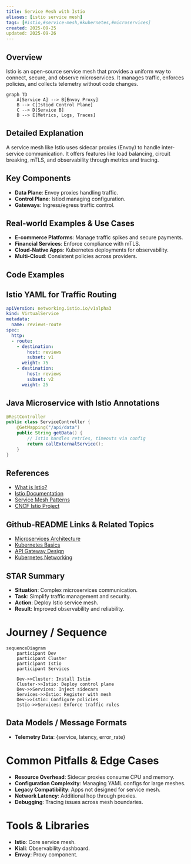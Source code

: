 ```yaml
---
title: Service Mesh with Istio
aliases: [istio service mesh]
tags: [#istio,#service-mesh,#kubernetes,#microservices]
created: 2025-09-25
updated: 2025-09-26
---
```


## Overview

Istio is an open-source service mesh that provides a uniform way to connect, secure, and observe microservices. It manages traffic, enforces policies, and collects telemetry without code changes.

```mermaid
graph TD
    A[Service A] --> B[Envoy Proxy]
    B --> C[Istiod Control Plane]
    C --> D[Service B]
    B --> E[Metrics, Logs, Traces]
```

## Detailed Explanation

A service mesh like Istio uses sidecar proxies (Envoy) to handle inter-service communication. It offers features like load balancing, circuit breaking, mTLS, and observability through metrics and tracing.

## Key Components
- **Data Plane**: Envoy proxies handling traffic.
- **Control Plane**: Istiod managing configuration.
- **Gateways**: Ingress/egress traffic control.

## Real-world Examples & Use Cases

- **E-commerce Platforms**: Manage traffic spikes and secure payments.
- **Financial Services**: Enforce compliance with mTLS.
- **Cloud-Native Apps**: Kubernetes deployments for observability.
- **Multi-Cloud**: Consistent policies across providers.

## Code Examples

## Istio YAML for Traffic Routing
```yaml
apiVersion: networking.istio.io/v1alpha3
kind: VirtualService
metadata:
  name: reviews-route
spec:
  http:
  - route:
    - destination:
        host: reviews
        subset: v1
      weight: 75
    - destination:
        host: reviews
        subset: v2
      weight: 25
```

## Java Microservice with Istio Annotations
```java
@RestController
public class ServiceController {
    @GetMapping("/api/data")
    public String getData() {
        // Istio handles retries, timeouts via config
        return callExternalService();
    }
}
```

## References

- [What is Istio?](https://istio.io/latest/docs/concepts/what-is-istio/)
- [Istio Documentation](https://istio.io/latest/docs/)
- [Service Mesh Patterns](https://www.oreilly.com/library/view/service-mesh-patterns/9781492086440/)
- [CNCF Istio Project](https://www.cncf.io/projects/istio/)

## Github-README Links & Related Topics

- [Microservices Architecture](../microservices-architecture/README.md)
- [Kubernetes Basics](../kubernetes-basics/README.md)
- [API Gateway Design](../api-gateway-design/README.md)
- [Kubernetes Networking](../kubernetes-networking/README.md)

## STAR Summary

- **Situation**: Complex microservices communication.
- **Task**: Simplify traffic management and security.
- **Action**: Deploy Istio service mesh.
- **Result**: Improved observability and reliability.

# Journey / Sequence

```mermaid
sequenceDiagram
    participant Dev
    participant Cluster
    participant Istio
    participant Services

    Dev->>Cluster: Install Istio
    Cluster->>Istio: Deploy control plane
    Dev->>Services: Inject sidecars
    Services->>Istio: Register with mesh
    Dev->>Istio: Configure policies
    Istio->>Services: Enforce traffic rules
```

## Data Models / Message Formats

- **Telemetry Data**: {service, latency, error_rate}

# Common Pitfalls & Edge Cases

- **Resource Overhead**: Sidecar proxies consume CPU and memory.
- **Configuration Complexity**: Managing YAML configs for large meshes.
- **Legacy Compatibility**: Apps not designed for service mesh.
- **Network Latency**: Additional hop through proxies.
- **Debugging**: Tracing issues across mesh boundaries.

# Tools & Libraries

- **Istio**: Core service mesh.
- **Kiali**: Observability dashboard.
- **Envoy**: Proxy component.